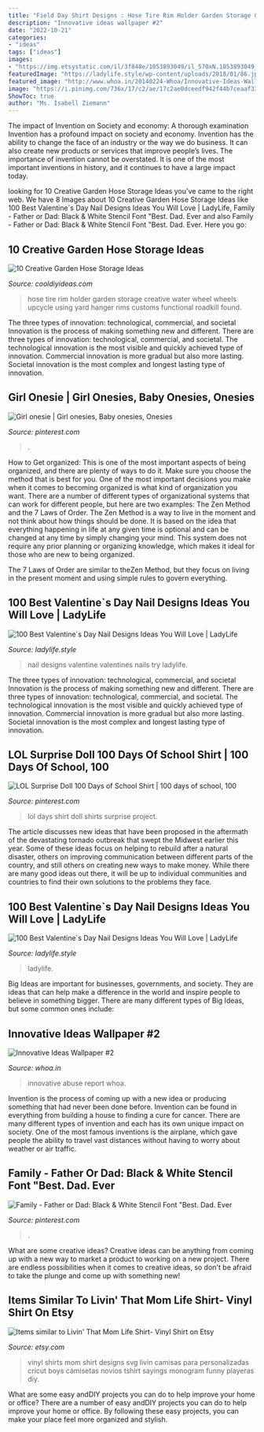 ```yaml
---
title: "Field Day Shirt Designs : Hose Tire Rim Holder Garden Storage Creative Water Wheel Wheels Upcycle Using Yard Hanger Rims Customs Functional Roadkill Found"
description: "Innovative ideas wallpaper #2"
date: "2022-10-21"
categories:
- "ideas"
tags: ["ideas"]
images:
- "https://img.etsystatic.com/il/3f848e/1053893049/il_570xN.1053893049_7xlq.jpg?version=1"
featuredImage: "https://ladylife.style/wp-content/uploads/2018/01/86.jpg"
featured_image: "http://www.whoa.in/20140224-Whoa/Innovative-Ideas-Wallpaper-2.jpg"
image: "https://i.pinimg.com/736x/17/c2/ae/17c2ae0dceedf942f44b7ceaaf334464.jpg"
ShowToc: true
author: "Ms. Isabell Ziemann"
---
```



The impact of Invention on Society and economy: A thorough examination
Invention has a profound impact on society and economy. Invention has the ability to change the face of an industry or the way we do business. It can also create new products or services that improve people’s lives. The importance of invention cannot be overstated. It is one of the most important inventions in history, and it continues to have a large impact today.

	

		
looking for 10 Creative Garden Hose Storage Ideas you've came to the right web. We have 8 Images about 10 Creative Garden Hose Storage Ideas like 100 Best Valentine`s Day Nail Designs Ideas You Will Love | LadyLife, Family - Father or Dad: Black &amp; White Stencil Font &quot;Best. Dad. Ever and also Family - Father or Dad: Black &amp; White Stencil Font &quot;Best. Dad. Ever. Here you go:
		
    
## 10 Creative Garden Hose Storage Ideas

<img loading=lazy src="http://cooldiyideas.com/wp-content/uploads/2015/08/Tire-Rim.jpg" onerror="this.onerror=null;this.src='https://tse3.mm.bing.net/th?id=OIP.Whj11qzI3BGaaQ_Ywp43yQHaJ7&amp;pid=15.1';" alt="10 Creative Garden Hose Storage Ideas">

_Source: cooldiyideas.com_

>hose tire rim holder garden storage creative water wheel wheels upcycle using yard hanger rims customs functional roadkill found. 

	

The three types of innovation: technological, commercial, and societal
Innovation is the process of making something new and different. There are three types of innovation: technological, commercial, and societal. The technological innovation is the most visible and quickly achieved type of innovation. Commercial innovation is more gradual but also more lasting. Societal innovation is the most complex and longest lasting type of innovation.

    
## Girl Onesie | Girl Onesies, Baby Onesies, Onesies

<img loading=lazy src="https://i.pinimg.com/736x/01/4f/06/014f06c79990e17d2e0b0d004b44e7ba.jpg" onerror="this.onerror=null;this.src='https://tse4.mm.bing.net/th?id=OIP.LuCe6J9r_0NK7CKZeX3LmAHaJ3&amp;pid=15.1';" alt="Girl onesie | Girl onesies, Baby onesies, Onesies">

_Source: pinterest.com_

>. 

	

How to Get organized: This is one of the most important aspects of being organized, and there are plenty of ways to do it. Make sure you choose the method that is best for you.
One of the most important decisions you make when it comes to becoming organized is what kind of organization you want. There are a number of different types of organizational systems that can work for different people, but here are two examples: The Zen Method and the 7 Laws of Order.
The Zen Method is a way to live in the moment and not think about how things should be done. It is based on the idea that everything happening in life at any given time is optional and can be changed at any time by simply changing your mind. This system does not require any prior planning or organizing knowledge, which makes it ideal for those who are new to being organized.

The 7 Laws of Order are similar to theZen Method, but they focus on living in the present moment and using simple rules to govern everything.

    
## 100 Best Valentine`s Day Nail Designs Ideas You Will Love | LadyLife

<img loading=lazy src="https://ladylife.style/wp-content/uploads/2018/01/86.jpg" onerror="this.onerror=null;this.src='https://tse3.mm.bing.net/th?id=OIP.NmCEqz-SY7qP3210WS6VyQHaHa&amp;pid=15.1';" alt="100 Best Valentine`s Day Nail Designs Ideas You Will Love | LadyLife">

_Source: ladylife.style_

>nail designs valentine valentines nails try ladylife. 

	

The three types of innovation: technological, commercial, and societal
Innovation is the process of making something new and different. There are three types of innovation: technological, commercial, and societal. The technological innovation is the most visible and quickly achieved type of innovation. Commercial innovation is more gradual but also more lasting. Societal innovation is the most complex and longest lasting type of innovation.

    
## LOL Surprise Doll 100 Days Of School Shirt | 100 Days Of School, 100

<img loading=lazy src="https://i.pinimg.com/736x/17/c2/ae/17c2ae0dceedf942f44b7ceaaf334464.jpg" onerror="this.onerror=null;this.src='https://tse2.mm.bing.net/th?id=OIP.QlQNkdv2Rgx9Q24VON_ICQHaJ4&amp;pid=15.1';" alt="LOL Surprise Doll 100 Days of School Shirt | 100 days of school, 100">

_Source: pinterest.com_

>lol days shirt doll shirts surprise project. 

	

The article discusses new ideas that have been proposed in the aftermath of the devastating tornado outbreak that swept the Midwest earlier this year. Some of these ideas focus on helping to rebuild after a natural disaster, others on improving communication between different parts of the country, and still others on creating new ways to make money. While there are many good ideas out there, it will be up to individual communities and countries to find their own solutions to the problems they face.

    
## 100 Best Valentine`s Day Nail Designs Ideas You Will Love | LadyLife

<img loading=lazy src="https://ladylife.style/wp-content/uploads/2018/01/71-1068x1068.jpg" onerror="this.onerror=null;this.src='https://tse4.mm.bing.net/th?id=OIP.pNJ96XMVcr1wrSJ_r2kgrgHaHa&amp;pid=15.1';" alt="100 Best Valentine`s Day Nail Designs Ideas You Will Love | LadyLife">

_Source: ladylife.style_

>ladylife. 

	

Big Ideas are important for businesses, governments, and society. They are ideas that can help make a difference in the world and inspire people to believe in something bigger. There are many different types of Big Ideas, but some common ones include: 

    
## Innovative Ideas Wallpaper #2

<img loading=lazy src="http://www.whoa.in/20140224-Whoa/Innovative-Ideas-Wallpaper-2.jpg" onerror="this.onerror=null;this.src='https://tse1.mm.bing.net/th?id=OIP.eqkNoySr4Pq96h2LXmlIOAHaLH&amp;pid=15.1';" alt="Innovative Ideas Wallpaper #2">

_Source: whoa.in_

>innovative abuse report whoa. 

	

Invention is the process of coming up with a new idea or producing something that had never been done before. Invention can be found in everything from building a house to finding a cure for cancer. There are many different types of invention and each has its own unique impact on society. One of the most famous inventions is the airplane, which gave people the ability to travel vast distances without having to worry about weather or air traffic.

    
## Family - Father Or Dad: Black &amp; White Stencil Font &quot;Best. Dad. Ever

<img loading=lazy src="https://i.pinimg.com/736x/75/92/d0/7592d040761806dedbce36ee3270f87d.jpg" onerror="this.onerror=null;this.src='https://tse1.mm.bing.net/th?id=OIP.VtqA4f8j5y5YZczTU7EYFAHaEK&amp;pid=15.1';" alt="Family - Father or Dad: Black &amp; White Stencil Font &quot;Best. Dad. Ever">

_Source: pinterest.com_

>. 

	

What are some creative ideas?
Creative ideas can be anything from coming up with a new way to market a product to working on a new project. There are endless possibilities when it comes to creative ideas, so don't be afraid to take the plunge and come up with something new!

    
## Items Similar To Livin&#039; That Mom Life Shirt- Vinyl Shirt On Etsy

<img loading=lazy src="https://img.etsystatic.com/il/3f848e/1053893049/il_570xN.1053893049_7xlq.jpg?version=1" onerror="this.onerror=null;this.src='https://tse4.mm.bing.net/th?id=OIP.gyW6hrLvwhlyLkf4bxYxlwHaJ4&amp;pid=15.1';" alt="Items similar to Livin&#039; That Mom Life Shirt- Vinyl Shirt on Etsy">

_Source: etsy.com_

>vinyl shirts mom shirt designs svg livin camisas para personalizadas cricut boys camisetas novios tshirt sayings monogram funny playeras diy. 

	

What are some easy andDIY projects you can do to help improve your home or office?
There are a number of easy andDIY projects you can do to help improve your home or office. By following these easy projects, you can make your place feel more organized and stylish.

